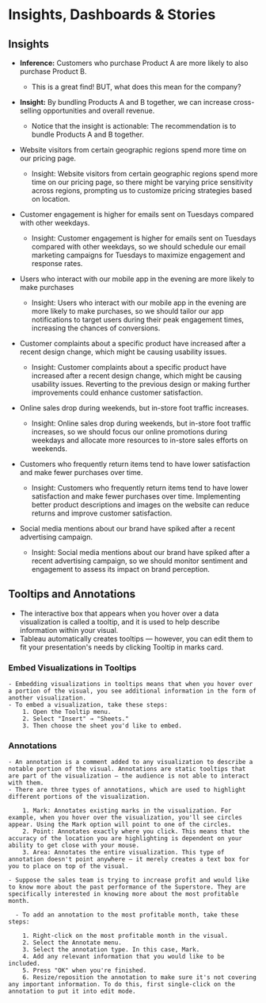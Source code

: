 # Insights, Dashboards & Stories

## Insights

  - **Inference:** Customers who purchase Product A are more likely to also purchase Product B.
    - This is a great find! BUT, what does this mean for the company?
  - **Insight:** By bundling Products A and B together, we can increase cross-selling opportunities and overall revenue.
    - Notice that the insight is actionable: The recommendation is to bundle Products A and B together.

  - Website visitors from certain geographic regions spend more time on our pricing page.
     - Insight: Website visitors from certain geographic regions spend more time on our pricing page, so there might be varying price sensitivity across regions, prompting us to customize pricing strategies based on location.
  
  - Customer engagement is higher for emails sent on Tuesdays compared with other weekdays.
    - Insight: Customer engagement is higher for emails sent on Tuesdays compared with other weekdays, so we should schedule our email marketing campaigns for Tuesdays to maximize engagement and response rates.

  - Users who interact with our mobile app in the evening are more likely to make purchases
    - Insight: Users who interact with our mobile app in the evening are more likely to make purchases, so we should tailor our app notifications to target users during their peak engagement times, increasing the chances of conversions.

  - Customer complaints about a specific product have increased after a recent design change, which might be causing usability issues.
    - Insight: Customer complaints about a specific product have increased after a recent design change, which might be causing usability issues. Reverting to the previous design or making further improvements could enhance customer satisfaction.
    
  - Online sales drop during weekends, but in-store foot traffic increases.     
    - Insight: Online sales drop during weekends, but in-store foot traffic increases, so we should focus our online promotions during weekdays and allocate more resources to in-store sales efforts on weekends.

  - Customers who frequently return items tend to have lower satisfaction and make fewer purchases over time.     
    - Insight: Customers who frequently return items tend to have lower satisfaction and make fewer purchases over time. Implementing better product descriptions and images on the website can reduce returns and improve customer satisfaction.
    
  - Social media mentions about our brand have spiked after a recent advertising campaign.
    - Insight: Social media mentions about our brand have spiked after a recent advertising campaign, so we should monitor sentiment and engagement to assess its impact on brand perception.
   
  ## Tooltips and Annotations
  - The interactive box that appears when you hover over a data visualization is called a tooltip, and it is used to help describe information within your visual.
  - Tableau automatically creates tooltips — however, you can edit them to fit your presentation's needs by clicking Tooltip in marks card.


  ### Embed Visualizations in Tooltips
    - Embedding visualizations in tooltips means that when you hover over a portion of the visual, you see additional information in the form of another visualization.
    - To embed a visualization, take these steps:
        1. Open the Tooltip menu.
        2. Select "Insert" → "Sheets."
        3. Then choose the sheet you'd like to embed.

  ### Annotations
    - An annotation is a comment added to any visualization to describe a notable portion of the visual. Annotations are static tooltips that are part of the visualization — the audience is not able to interact with them.
    - There are three types of annotations, which are used to highlight different portions of the visualization.

        1. Mark: Annotates existing marks in the visualization. For example, when you hover over the visualization, you'll see circles appear. Using the Mark option will point to one of the circles.
        2. Point: Annotates exactly where you click. This means that the accuracy of the location you are highlighting is dependent on your ability to get close with your mouse.
        3. Area: Annotates the entire visualization. This type of annotation doesn't point anywhere — it merely creates a text box for you to place on top of the visual.

    - Suppose the sales team is trying to increase profit and would like to know more about the past performance of the Superstore. They are specifically interested in knowing more about the most profitable month.

      - To add an annotation to the most profitable month, take these steps:
      
        1. Right-click on the most profitable month in the visual.
        2. Select the Annotate menu.
        3. Select the annotation type. In this case, Mark.
        4. Add any relevant information that you would like to be included.
        5. Press "OK" when you're finished.
        6. Resize/reposition the annotation to make sure it's not covering any important information. To do this, first single-click on the annotation to put it into edit mode.
